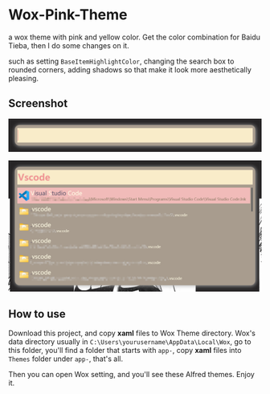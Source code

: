 # Wox-Pink-Theme
a wox theme with pink and yellow color. Get the color combination for Baidu Tieba, then I do some changes on it.

such as setting `BaseItemHighlightColor`, changing the search box to rounded corners, adding shadows so that make it look more aesthetically pleasing.

## Screenshot
![](./1.png)

![](./2.png)

## How to use
Download this project, and copy **xaml** files to Wox Theme directory. Wox's data directory usually in `C:\Users\yourusername\AppData\Local\Wox`, go to this folder, you'll find a folder that starts with `app-`, copy **xaml** files into `Themes` folder under `app-`, that's all. 

Then you can open Wox setting, and you'll see these Alfred themes. Enjoy it.
